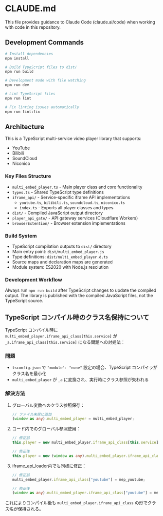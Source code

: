 # CLAUDE.md

This file provides guidance to Claude Code (claude.ai/code) when working with code in this repository.

## Development Commands

```bash
# Install dependencies
npm install

# Build TypeScript files to dist/
npm run build

# Development mode with file watching
npm run dev

# Lint TypeScript files
npm run lint

# Fix linting issues automatically
npm run lint:fix
```

## Architecture

This is a TypeScript multi-service video player library that supports:
- YouTube
- Bilibili  
- SoundCloud
- Niconico

### Key Files Structure

- `multi_embed_player.ts` - Main player class and core functionality
- `types.ts` - Shared TypeScript type definitions
- `iframe_api/` - Service-specific iframe API implementations
  - `youtube.ts`, `bilibili.ts`, `soundcloud.ts`, `niconico.ts`
  - `index.ts` - Exports all player classes and types
- `dist/` - Compiled JavaScript output directory
- `player_api_gate/` - API gateway services (Cloudflare Workers)
- `browserExtention/` - Browser extension implementations

### Build System

- TypeScript compilation outputs to `dist/` directory
- Main entry point: `dist/multi_embed_player.js`
- Type definitions: `dist/multi_embed_player.d.ts`
- Source maps and declaration maps are generated
- Module system: ES2020 with Node.js resolution

### Development Workflow

Always run `npm run build` after TypeScript changes to update the compiled output. The library is published with the compiled JavaScript files, not the TypeScript source.

## TypeScript コンパイル時のクラス名保持について

TypeScript コンパイル時に `multi_embed_player.iframe_api_class[this.service]` が `_a.iframe_api_class[this.service]` になる問題への対処法：

### 問題
- `tsconfig.json` で `"module": "none"` 設定の場合、TypeScript コンパイラがクラス名を最小化
- `multi_embed_player` が `_a` に変換され、実行時にクラス参照が失われる

### 解決方法
1. グローバル変数へのクラス参照保存：
   ```typescript
   // ファイル末尾に追加
   (window as any).multi_embed_player = multi_embed_player;
   ```

2. コード内でのグローバル参照使用：
   ```typescript
   // 修正前
   this.player = new multi_embed_player.iframe_api_class[this.service](...);
   
   // 修正後  
   this.player = new (window as any).multi_embed_player.iframe_api_class[this.service](...);
   ```

3. iframe_api_loader内でも同様に修正：
   ```typescript
   // 修正前
   multi_embed_player.iframe_api_class["youtube"] = mep_youtube;
   
   // 修正後
   (window as any).multi_embed_player.iframe_api_class["youtube"] = mep_youtube;
   ```

これによりコンパイル後も `multi_embed_player.iframe_api_class` の形でクラス名が保持される。